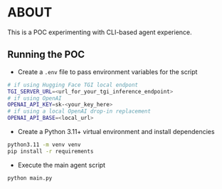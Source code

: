 # ABOUT

This is a POC experimenting with CLI-based agent experience.

## Running the POC

- Create a `.env` file to pass environment variables for the script

```bash
# if using Hugging Face TGI local endpont
TGI_SERVER_URL=<url_for_your_tgi_inference_endpoint>
# if using OpenAI
OPENAI_API_KEY=sk-<your_key_here>
# if using a local OpenAI drop-in replacement
OPENAI_API_BASE=<local_url>
```

- Create a Python 3.11+ virtual environment and install dependencies
```bash
python3.11 -m venv venv
pip install -r requirements
```

- Execute the main agent script
```bash
python main.py
```